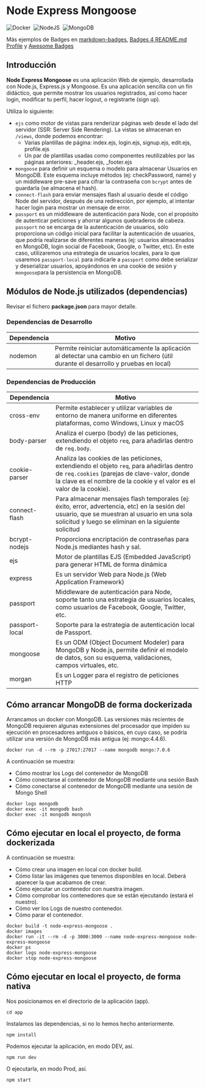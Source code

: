 # Node Express Mongoose

![Docker](https://img.shields.io/badge/Docker-2496ED?style=flat&logo=docker&logoColor=ffffff)&nbsp;
![NodeJS](https://img.shields.io/badge/node.js-6DA55F?style=flat&logo=node.js&logoColor=white)&nbsp;
![MongoDB](https://img.shields.io/badge/MongoDB-%234ea94b.svg?style=flat&logo=mongodb&logoColor=white)&nbsp;

Más ejemplos de Badges en [markdown-badges](https://ileriayo.github.io/markdown-badges/), [Badges 4 README.md Profile](https://github.com/alexandresanlim/Badges4-README.md-Profile) y [Awesome Badges](https://github.com/Envoy-VC/awesome-badges)

## Introducción

**Node Express Mongoose** es una aplicación Web de ejemplo, desarrollada con Node.js, Express.js y Mongoose. Es una aplicación sencilla con un fin didáctico, que permite mostrar los usuarios registrados, así como hacer login, modificar tu perfil, hacer logout, o registrarte (sign up).

Utiliza lo siguiente:

* `ejs` como motor de vistas para renderizar páginas web desde el lado del servidor (SSR: Server Side Rendering). La vistas se almacenan en `/views`, donde podemos encontrar:
  * Varias plantillas de página: index.ejs, login.ejs, signup.ejs, edit.ejs, profile.ejs
  * Un par de plantillas usadas como componentes reutilizables por las páginas anteriores: _header.ejs, _footer.ejs
* `mongoose` para definir un esquema o modelo para almacenar Usuarios en MongoDB. Este esquema incluye métodos (ej: checkPassword, name) y un middleware pre-save para cifrar la contraseña con `bcrypt` antes de guardarla (se almacena el hash).
* `connect-flash` para enviar mensajes flash al usuario desde el código Node del servidor, después de una redirección, por ejemplo, al intentar hacer login para mostrar un mensaje de error.
* `passport` es un middleware de autenticación para Node, con el propósito de autenticar peticiones y ahorrar algunos quebraderos de cabeza. `passport` no se encarga de la autenticación de usuarios, sólo proporciona un código inicial para facilitar la autenticación de usuarios, que podría realizarse de diferentes maneras (ej: usuarios almacenados en MongoDB, login social de Facebook, Google, o Twitter, etc). En este caso, utilizaremos una estrategia de usuarios locales, para lo que usaremos `passport-local` para indicarle a `passport` como debe serializar y deserializar usuarios, apoyándonos en una cookie de sesión y `mongoose`para la persistencia en MongoDB.


## Módulos de Node.js utilizados (dependencias)

Revisar el fichero **package.json** para mayor detalle.

### Dependencias de Desarrollo

| Dependencia               | Motivo
|---------------------------|-------
| nodemon                   | Permite reiniciar automáticamente la aplicación al detectar una cambio en un fichero (útil durante el desarrollo y pruebas en local)

### Dependencias de Producción

| Dependencia         | Motivo
|---------------------|-------
| cross-env           | Permite establecer y utilizar variables de entorno de manera uniforme en diferentes plataformas, como Windows, Linux y macOS
| body-parser         | Analiza el cuerpo (body) de las peticiones, extendiendo el objeto `req`, para añadirlas dentro de `req.body`.
| cookie-parser       | Analiza las cookies de las peticiones, extendiendo el objeto `req`, para añadirlas dentro de `req.cookies` (parejas de clave-valor, donde la clave es el nombre de la cookie y el valor es el valor de la cookie).
| connect-flash       | Para almacenar mensajes flash temporales (ej: éxito, error, advertencia, etc) en la sesión del usuario, que se muestran al usuario en una sola solicitud y luego se eliminan en la siguiente solicitud
| bcrypt-nodejs       | Proporciona encriptación de contraseñas para Node.js mediantes hash y sal.
| ejs                 | Motor de plantillas EJS (Embedded JavaScript) para generar HTML de forma dinámica
| express             | Es un servidor Web para Node.js (Web Application Framework)
| passport            | Middleware de autenticación para Node, soporte tanto una estrategia de usuarios locales, como usuarios de Facebook, Google, Twitter, etc.
| passport-local      | Soporte para la estrategia de autenticación local de Passport.
| mongoose            | Es un ODM (Object Document Modeler) para MongoDB y Node.js, permite definir el modelo de datos, son su esquema, validaciones, campos virtuales, etc.
| morgan              | Es un Logger para el registro de peticiones HTTP


## Cómo arrancar MongoDB de forma dockerizada

Arrancamos un docker con MongoDB. Las versiones más recientes de MongoDB requieren algunas extensiones del procesador que impiden su ejecución en procesadores antiguos o básicos, en cuyo caso, se podría utilizar una versión de MongoDB más antigua (ej: mongo:4.4.6).

```shell
docker run -d --rm -p 27017:27017 --name mongodb mongo:7.0.6
```

A continuación se muestra:

* Cómo mostrar los Logs del contenedor de MongoDB
* Cómo conectarse al contenedor de MongoDB mediante una sesión Bash
* Cómo conectarse al contenedor de MongoDB mediante una sesión de Mongo Shell

```shell
docker logs mongodb
docker exec -it mongodb bash
docker exec -it mongodb mongosh
```

## Cómo ejecutar en local el proyecto, de forma dockerizada

A continuación se muestra:

* Cómo crear una imagen en local con docker build.
* Cómo listar las imágenes que tenemos disponibles en local. Deberá aparecer la que acabamos de crear.
* Cómo ejecutar un contenedor con nuestra imagen.
* Cómo comprobar los contenedores que se están ejecutando (estará el nuestro).
* Cómo ver los Logs de nuestro contenedor.
* Cómo parar el contenedor.

```shell
docker build -t node-express-mongoose .
docker images
docker run -it --rm -d -p 3000:3000 --name node-express-mongoose node-express-mongoose
docker ps
docker logs node-express-mongoose
docker stop node-express-mongoose
```

## Cómo ejecutar en local el proyecto, de forma nativa

Nos posicionamos en el directorio de la aplicación (app).

```shell
cd app
```

Instalamos las dependencias, si no lo hemos hecho anteriormente.

```shell
npm install
```

Podemos ejecutar la aplicación, en modo DEV, así.

```shell
npm run dev
```

O ejecutarla, en modo Prod, así.

```shell
npm start
```
